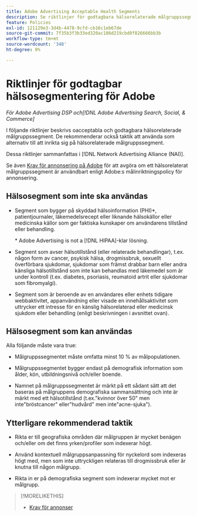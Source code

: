 ```yaml
---
title: Adobe Advertising Acceptable Health Segments
description: Se riktlinjer för godtagbara hälsorelaterade målgruppssegment och taktik att använda som alternativ till att inrikta sig på hälsorelaterade målgruppssegment.
feature: Policies
exl-id: 121129e3-3d4b-4478-9cfd-cb16c1eb67de
source-git-commit: 7f35b3f3b33ed320ac186d219cbd0f826666bb3b
workflow-type: tm+mt
source-wordcount: '348'
ht-degree: 0%

---
```


# Riktlinjer för godtagbar hälsosegmentering för Adobe

*För Adobe Advertising DSP och[!DNL Adobe Advertising Search, Social, & Commerce]*

I följande riktlinjer beskrivs oacceptabla och godtagbara hälsorelaterade målgruppssegment. De rekommenderar också taktik att använda som alternativ till att inrikta sig på hälsorelaterade målgruppssegment.

Dessa riktlinjer sammanfattas i [!DNL Network Advertising Alliance (NAI)].

Se även [Krav för annonsering på Adobe](/help/policies/ad-requirements-policy.md) för att avgöra om ett hälsorelaterat målgruppssegment är användbart enligt Adobe:s målinriktningspolicy för annonsering.

## Hälsosegment som inte ska användas

* Segment som bygger på skyddad hälsoinformation (PHI)\*, patientjournaler, läkemedelsrecept eller liknande hälsokällor eller medicinska källor som ger faktiska kunskaper om användarens tillstånd eller behandling.

   \* Adobe Advertising is not a [!DNL HIPAA]-klar lösning.

* Segment som avser hälsotillstånd (eller relaterade behandlingar), t.ex. någon form av cancer, psykisk hälsa, drogmissbruk, sexuellt överförbara sjukdomar, sjukdomar som främst drabbar barn eller andra känsliga hälsotillstånd som inte kan behandlas med läkemedel som är under kontroll (t.ex. diabetes, psoriasis, reumatoid artrit eller sjukdomar som fibromyalgi).

* Segment som är beroende av en användares eller enhets tidigare webbaktivitet, appanvändning eller visade en innehållsaktivitet som uttrycker ett intresse för en känslig hälsorelaterad eller medicinsk sjukdom eller behandling (enligt beskrivningen i avsnittet ovan).

## Hälsosegment som kan användas

Alla följande måste vara true:

* Målgruppssegmentet måste omfatta minst 10 % av målpopulationen.

* Målgruppssegmentet bygger endast på demografisk information som ålder, kön, utbildningsnivå och/eller boende.

* Namnet på målgruppssegmentet är märkt på ett sådant sätt att det baseras på målgruppens demografiska sammansättning och inte är märkt med ett hälsotillstånd (t.ex.&quot;kvinnor över 50&quot; men inte&quot;bröstcancer&quot; eller&quot;hudvård&quot; men inte&quot;acne-sjuka&quot;).

## Ytterligare rekommenderad taktik

* Rikta er till geografiska områden där målgruppen är mycket benägen och/eller om det finns yrken/profiler som indexerar högt.

* Använd kontextuell målgruppsanpassning för nyckelord som indexeras högt med, men som inte uttryckligen relateras till drogmissbruk eller är knutna till någon målgrupp.

* Rikta in er på demografiska segment som indexerar mycket mot er målgrupp.

>[!MORELIKETHIS]
>
>* [Krav för annonser](/help/policies/ad-requirements-policy.md)

